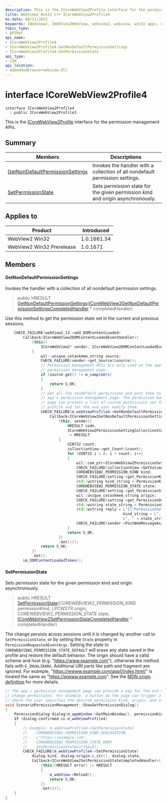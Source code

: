 ```yaml
---
description: This is the ICoreWebView2Profile interface for the permission management APIs.
title: WebView2 Win32 C++ ICoreWebView2Profile4
ms.date: 08/21/2023
keywords: IWebView2, IWebView2WebView, webview2, webview, win32 apps, win32, edge, ICoreWebView2, ICoreWebView2Controller, browser control, edge html, ICoreWebView2Profile4
topic_type: 
- APIRef
api_name:
- ICoreWebView2Profile4
- ICoreWebView2Profile4.GetNonDefaultPermissionSettings
- ICoreWebView2Profile4.SetPermissionState
api_type:
- COM
api_location:
- embeddedbrowserwebview.dll
---
```


# interface ICoreWebView2Profile4

```
interface ICoreWebView2Profile4
  : public ICoreWebView2Profile3
```

This is the [ICoreWebView2Profile](icorewebview2profile.md) interface for the permission management APIs.

## Summary

 Members                        | Descriptions
--------------------------------|---------------------------------------------
[GetNonDefaultPermissionSettings](#getnondefaultpermissionsettings) | Invokes the handler with a collection of all nondefault permission settings.
[SetPermissionState](#setpermissionstate) | Sets permission state for the given permission kind and origin asynchronously.

## Applies to

Product                         | Introduced
--------------------------------|---------------------------------------------
WebView2 Win32            |    1.0.1661.34
WebView2 Win32 Prerelease |    1.0.1671

## Members

#### GetNonDefaultPermissionSettings

Invokes the handler with a collection of all nondefault permission settings.

> public HRESULT [GetNonDefaultPermissionSettings](#getnondefaultpermissionsettings)([ICoreWebView2GetNonDefaultPermissionSettingsCompletedHandler](icorewebview2getnondefaultpermissionsettingscompletedhandler.md) * completedHandler)

Use this method to get the permission state set in the current and previous sessions.

```cpp
    CHECK_FAILURE(webView2_13->add_DOMContentLoaded(
        Callback<ICoreWebView2DOMContentLoadedEventHandler>(
            [this](
                ICoreWebView2* sender, ICoreWebView2DOMContentLoadedEventArgs* args) -> HRESULT
            {
                wil::unique_cotaskmem_string source;
                CHECK_FAILURE(sender->get_Source(&source));
                // Permission management APIs are only used on the app's
                // permission management page.
                if (source.get() != m_sampleUri)
                {
                    return S_OK;
                }
                // Get all the nondefault permissions and post them to the
                // app's permission management page. The permission management
                // page can present a list of custom permissions set for this
                // profile and let the end user modify them.
                CHECK_FAILURE(m_webViewProfile4->GetNonDefaultPermissionSettings(
                    Callback<ICoreWebView2GetNonDefaultPermissionSettingsCompletedHandler>(
                        [this, sender](
                            HRESULT code,
                            ICoreWebView2PermissionSettingCollectionView* collectionView)
                            -> HRESULT
                        {
                            UINT32 count;
                            collectionView->get_Count(&count);
                            for (UINT32 i = 0; i < count; i++)
                            {
                                wil::com_ptr<ICoreWebView2PermissionSetting> setting;
                                CHECK_FAILURE(collectionView->GetValueAtIndex(i, &setting));
                                COREWEBVIEW2_PERMISSION_KIND kind;
                                CHECK_FAILURE(setting->get_PermissionKind(&kind));
                                std::wstring kind_string = PermissionKindToString(kind);
                                COREWEBVIEW2_PERMISSION_STATE state;
                                CHECK_FAILURE(setting->get_PermissionState(&state));
                                wil::unique_cotaskmem_string origin;
                                CHECK_FAILURE(setting->get_PermissionOrigin(&origin));
                                std::wstring state_string = PermissionStateToString(state);
                                std::wstring reply = L"{\"PermissionSetting\": \"" +
                                                     kind_string + L", " + origin.get() +
                                                     L", " + state_string + L"\"}";
                                CHECK_FAILURE(sender->PostWebMessageAsJson(reply.c_str()));
                            }
                            return S_OK;
                        })
                        .Get()));
                return S_OK;
            })
            .Get(),
        &m_DOMContentLoadedToken));
```

#### SetPermissionState

Sets permission state for the given permission kind and origin asynchronously.

> public HRESULT [SetPermissionState](#setpermissionstate)(COREWEBVIEW2_PERMISSION_KIND permissionKind, LPCWSTR origin, COREWEBVIEW2_PERMISSION_STATE state, [ICoreWebView2SetPermissionStateCompletedHandler](icorewebview2setpermissionstatecompletedhandler.md) * completedHandler)

The change persists across sessions until it is changed by another call to `SetPermissionState`, or by setting the `State` property in `PermissionRequestedEventArgs`. Setting the state to `COREWEBVIEW2_PERMISSION_STATE_DEFAULT` will erase any state saved in the profile and restore the default behavior. The origin should have a valid scheme and host (e.g. "https://www.example.com"), otherwise the method fails with `E_INVALIDARG`. Additional URI parts like path and fragment are ignored. For example, "https://wwww.example.com/app1/index.html/" is treated the same as "https://wwww.example.com". See the [MDN origin definition](https://developer.mozilla.org/en-US/docs/Glossary/Origin) for more details.

```cpp
// The app's permission management page can provide a way for the end user to
// change permissions. For example, a button on the page can trigger a dialog,
// where the user specifies the desired permission kind, origin, and state.
void ScenarioPermissionManagement::ShowSetPermissionDialog()
{
    PermissionDialog dialog(m_appWindow->GetMainWindow(), permissionKinds, permissionStates);
    if (dialog.confirmed && m_webViewProfile4)
    {
        // Example: m_webViewProfile4->SetPermissionState(
        //    COREWEBVIEW2_PERMISSION_KIND_GEOLOCATION,
        //    L"https://example.com",
        //    COREWEBVIEW2_PERMISSION_STATE_DENY
        //    SetPermissionStateCallback);
        CHECK_FAILURE(m_webViewProfile4->SetPermissionState(
            dialog.kind, dialog.origin.c_str(), dialog.state,
            Callback<ICoreWebView2SetPermissionStateCompletedHandler>(
                [this](HRESULT error) -> HRESULT
                {
                    m_webView->Reload();
                    return S_OK;
                })
                .Get()));
    }
}
```

